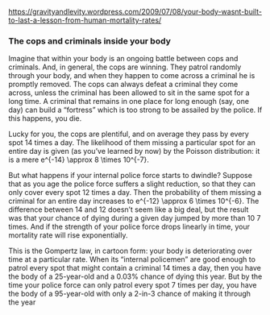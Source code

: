 https://gravityandlevity.wordpress.com/2009/07/08/your-body-wasnt-built-to-last-a-lesson-from-human-mortality-rates/

### The cops and criminals inside your body

Imagine that within your body is an ongoing battle between cops and criminals.  And, in general, the cops are winning.  They patrol randomly through your body, and when they happen to come across a criminal he is promptly removed.  The cops can always defeat a criminal they come across, unless the criminal has been allowed to sit in the same spot for a long time.  A criminal that remains in one place for long enough (say, one day) can build a “fortress” which is too strong to be assailed by the police.  If this happens, you die.

Lucky for you, the cops are plentiful, and on average they pass by every spot 14 times a day.  The likelihood of them missing a particular spot for an entire day is given (as you’ve learned by now) by the Poisson distribution: it is a mere e^{-14} \approx 8 \times 10^{-7}.

But what happens if your internal police force starts to dwindle?  Suppose that as you age the police force suffers a slight reduction, so that they can only cover every spot 12 times a day.  Then the probability of them missing a criminal for an entire day increases to e^{-12} \approx 6 \times 10^{-6}.  The difference between 14 and 12 doesn’t seem like a big deal, but the result was that your chance of dying during a given day jumped by more than 10 7 times.  And if the strength of your police force drops linearly in time, your mortality rate will rise exponentially.

This is the Gompertz law, in cartoon form: your body is deteriorating over time at a particular rate.  When its “internal policemen” are good enough to patrol every spot that might contain a criminal 14 times a day, then you have the body of a 25-year-old and a 0.03% chance of dying this year.  But by the time your police force can only patrol every spot 7 times per day, you have the body of a 95-year-old with only a 2-in-3 chance of making it through the year
